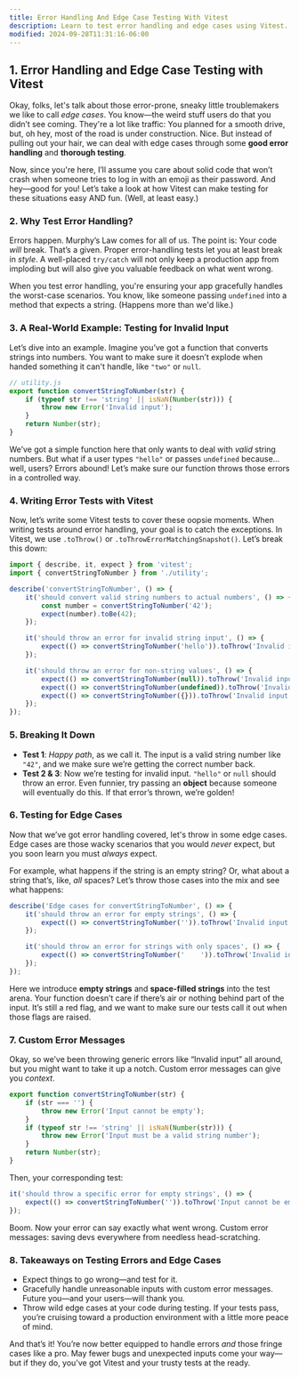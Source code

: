 ```yaml
---
title: Error Handling And Edge Case Testing With Vitest
description: Learn to test error handling and edge cases using Vitest.
modified: 2024-09-28T11:31:16-06:00
---
```


## 1. Error Handling and Edge Case Testing with Vitest

Okay, folks, let's talk about those error-prone, sneaky little troublemakers we like to call _edge cases_. You know—the weird stuff users do that you didn’t see coming. They're a lot like traffic: You planned for a smooth drive, but, oh hey, most of the road is under construction. Nice. But instead of pulling out your hair, we can deal with edge cases through some **good error handling** and **thorough testing**.

Now, since you're here, I’ll assume you care about solid code that won’t crash when someone tries to log in with an emoji as their password. And hey—good for you! Let’s take a look at how Vitest can make testing for these situations easy AND fun. (Well, at least easy.)

### 2. Why Test Error Handling?

Errors happen. Murphy’s Law comes for all of us. The point is: Your code _will_ break. That’s a given. Proper error-handling tests let you at least break in _style_. A well-placed `try/catch` will not only keep a production app from imploding but will also give you valuable feedback on what went wrong.

When you test error handling, you're ensuring your app gracefully handles the worst-case scenarios. You know, like someone passing `undefined` into a method that expects a string. (Happens more than we'd like.)

### 3. A Real-World Example: Testing for Invalid Input

Let’s dive into an example. Imagine you’ve got a function that converts strings into numbers. You want to make sure it doesn’t explode when handed something it can't handle, like `"two"` or `null`.

```js
// utility.js
export function convertStringToNumber(str) {
	if (typeof str !== 'string' || isNaN(Number(str))) {
		throw new Error('Invalid input');
	}
	return Number(str);
}
```

We’ve got a simple function here that only wants to deal with _valid_ string numbers. But what if a user types `"hello"` or passes `undefined` because… well, users? Errors abound! Let’s make sure our function throws those errors in a controlled way.

### 4. Writing Error Tests with Vitest

Now, let’s write some Vitest tests to cover these oopsie moments. When writing tests around error handling, your goal is to catch the exceptions. In Vitest, we use `.toThrow()` or `.toThrowErrorMatchingSnapshot()`. Let’s break this down:

```js
import { describe, it, expect } from 'vitest';
import { convertStringToNumber } from './utility';

describe('convertStringToNumber', () => {
	it('should convert valid string numbers to actual numbers', () => {
		const number = convertStringToNumber('42');
		expect(number).toBe(42);
	});

	it('should throw an error for invalid string input', () => {
		expect(() => convertStringToNumber('hello')).toThrow('Invalid input');
	});

	it('should throw an error for non-string values', () => {
		expect(() => convertStringToNumber(null)).toThrow('Invalid input');
		expect(() => convertStringToNumber(undefined)).toThrow('Invalid input');
		expect(() => convertStringToNumber({})).toThrow('Invalid input');
	});
});
```

### 5. Breaking It Down

- **Test 1**: _Happy path_, as we call it. The input is a valid string number like `"42"`, and we make sure we’re getting the correct number back.
- **Test 2 & 3**: Now we’re testing for invalid input. `"hello"` or `null` should throw an error. Even funnier, try passing an **object** because someone will eventually do this. If that error’s thrown, we’re golden!

### 6. Testing for Edge Cases

Now that we’ve got error handling covered, let's throw in some edge cases. Edge cases are those wacky scenarios that you would _never_ expect, but you soon learn you must _always_ expect.

For example, what happens if the string is an empty string? Or, what about a string that’s, like, _all_ spaces? Let’s throw those cases into the mix and see what happens:

```js
describe('Edge cases for convertStringToNumber', () => {
	it('should throw an error for empty strings', () => {
		expect(() => convertStringToNumber('')).toThrow('Invalid input');
	});

	it('should throw an error for strings with only spaces', () => {
		expect(() => convertStringToNumber('    ')).toThrow('Invalid input');
	});
});
```

Here we introduce **empty strings** and **space-filled strings** into the test arena. Your function doesn’t care if there’s air or nothing behind part of the input. It’s still a red flag, and we want to make sure our tests call it out when those flags are raised.

### 7. Custom Error Messages

Okay, so we’ve been throwing generic errors like “Invalid input” all around, but you might want to take it up a notch. Custom error messages can give you _context_.

```js
export function convertStringToNumber(str) {
	if (str === '') {
		throw new Error('Input cannot be empty');
	}
	if (typeof str !== 'string' || isNaN(Number(str))) {
		throw new Error('Input must be a valid string number');
	}
	return Number(str);
}
```

Then, your corresponding test:

```js
it('should throw a specific error for empty strings', () => {
	expect(() => convertStringToNumber('')).toThrow('Input cannot be empty');
});
```

Boom. Now your error can say exactly what went wrong. Custom error messages: saving devs everywhere from needless head-scratching.

### 8. Takeaways on Testing Errors and Edge Cases

- Expect things to go wrong—and test for it.
- Gracefully handle unreasonable inputs with custom error messages. Future you—and your users—will thank you.
- Throw wild edge cases at your code during testing. If your tests pass, you’re cruising toward a production environment with a little more peace of mind.

And that’s it! You’re now better equipped to handle errors _and_ those fringe cases like a pro. May fewer bugs and unexpected inputs come your way—but if they do, you’ve got Vitest and your trusty tests at the ready.

```ts

```

